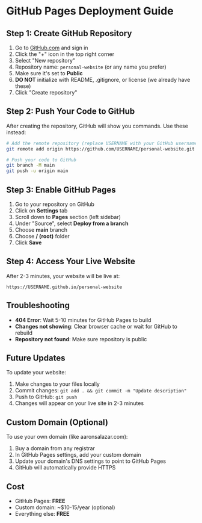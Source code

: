 # GitHub Pages Deployment Guide

## Step 1: Create GitHub Repository

1. Go to [GitHub.com](https://github.com) and sign in
2. Click the "+" icon in the top right corner
3. Select "New repository"
4. Repository name: `personal-website` (or any name you prefer)
5. Make sure it's set to **Public**
6. **DO NOT** initialize with README, .gitignore, or license (we already have these)
7. Click "Create repository"

## Step 2: Push Your Code to GitHub

After creating the repository, GitHub will show you commands. Use these instead:

```bash
# Add the remote repository (replace USERNAME with your GitHub username)
git remote add origin https://github.com/USERNAME/personal-website.git

# Push your code to GitHub
git branch -M main
git push -u origin main
```

## Step 3: Enable GitHub Pages

1. Go to your repository on GitHub
2. Click on **Settings** tab
3. Scroll down to **Pages** section (left sidebar)
4. Under "Source", select **Deploy from a branch**
5. Choose **main** branch
6. Choose **/ (root)** folder
7. Click **Save**

## Step 4: Access Your Live Website

After 2-3 minutes, your website will be live at:
```
https://USERNAME.github.io/personal-website
```

## Troubleshooting

- **404 Error**: Wait 5-10 minutes for GitHub Pages to build
- **Changes not showing**: Clear browser cache or wait for GitHub to rebuild
- **Repository not found**: Make sure repository is public

## Future Updates

To update your website:
1. Make changes to your files locally
2. Commit changes: `git add . && git commit -m "Update description"`
3. Push to GitHub: `git push`
4. Changes will appear on your live site in 2-3 minutes

## Custom Domain (Optional)

To use your own domain (like aaronsalazar.com):
1. Buy a domain from any registrar
2. In GitHub Pages settings, add your custom domain
3. Update your domain's DNS settings to point to GitHub Pages
4. GitHub will automatically provide HTTPS

## Cost

- GitHub Pages: **FREE**
- Custom domain: ~$10-15/year (optional)
- Everything else: **FREE**
